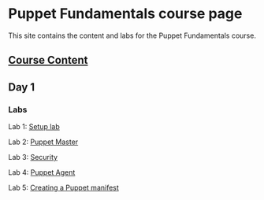 # Puppet Fundamentals course page

This site contains the content and labs for the Puppet Fundamentals course.

## [Course Content](http://bit.ly/fun-puppet-content)

## Day 1

### Labs

Lab 1: [Setup lab](labs/01-vbox-vagrant)

Lab 2: [Puppet Master](labs/02-puppet-master/)

Lab 3: [Security](labs/03-security)

Lab 4: [Puppet Agent](labs/04-agent)

Lab 5: [Creating a Puppet manifest](labs/05-manifests)


